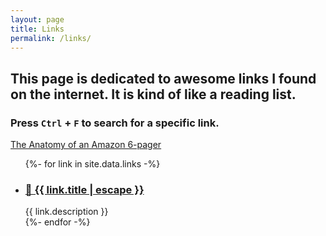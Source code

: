 ```yaml
---
layout: page
title: Links
permalink: /links/
---
```


## This page is dedicated to awesome links I found on the internet. It is kind of like a reading list.

### Press `Ctrl` + `F` to search for a specific link.

[The Anatomy of an Amazon 6-pager](https://writingcooperative.com/the-anatomy-of-an-amazon-6-pager-fc79f31a41c9)

<ul class="post-list">
    {%- for link in site.data.links -%}
    <li>
    <h3>
        <a class="post-link" href="{{ link.url }}">
        &#x1F517 {{ link.title | escape }}
        </a>
    </h3>
    {{ link.description }}
    </li>
    {%- endfor -%}
</ul>
